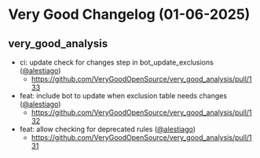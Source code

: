 # Very Good Changelog (01-06-2025)

## very_good_analysis
- ci: update check for changes step in bot_update_exclusions ([@alestiago](https://github.com/alestiago))
	- https://github.com/VeryGoodOpenSource/very_good_analysis/pull/133
- feat: include bot to update when exclusion table needs changes ([@alestiago](https://github.com/alestiago))
	- https://github.com/VeryGoodOpenSource/very_good_analysis/pull/132
- feat: allow checking for deprecated rules ([@alestiago](https://github.com/alestiago))
	- https://github.com/VeryGoodOpenSource/very_good_analysis/pull/131
